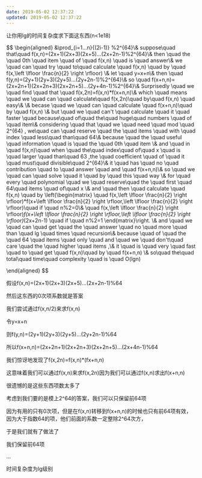 ```yaml
---
date: 2019-05-02 12:37:22
updated: 2019-05-02 12:37:22
---
```



让你用lg的时间复杂度求下面这东西(n<1e18)

$$
\begin{aligned}
&\prod_{i=1...n}{(2i-1)}  \%2^{64}\\&
suppose\quad that\quad f(x,n)=(2x+1)(2x+3)(2x+5)...(2x+2n-1)\%2^{64}\\&
then \quad the \quad 0th \quad item \quad of \quad f(x,n) \quad is \quad answer\\&
we \quad can \quad try \quad to\quad calculate \quad f(x,n) \quad by \quad f(x,\left \lfloor \frac{n}{2} \right \rfloor)  \\&
let \quad y=x+n\\&
then \quad f(y,n)=(2y+1)(2y+3)(2y+5)...(2y+2n-1)\%2^{64}\\&
so \quad f(x+n,n)=(2x+2n+1)(2x+2n+3)(2x+2n+5)...(2y+4n-1)\%2^{64}\\&
Surprisedly \quad we \quad find \quad that \quad f(x,2n)=f(x,n)*f(x+n,n)\\&
which \quad means \quad we \quad can \quad calculate\quad  f(x,2n)\quad  by\quad f(x,n) \quad easy\\&
\\&
becase \quad we \quad can \quad calculate \quad f(x+n,n)\quad by \quad f(x,n) \\&
but \quad we \quad can't \quad calculate \quad it \quad faster \quad because\quad of\quad the\quad huge\quad numbers \quad of \quad item\\&
considering \quad that \quad we \quad need \quad mod \quad 2^{64} , we\quad can \quad reserve \quad  the \quad items \quad with \quad index \quad less\quad  than\quad  64\\&
because \quad the \quad useful \quad information \quad is  \quad the \quad 0th \quad item \\&
and \quad in \quad f(x,n)\quad when \quad the\quad index\quad of\quad x \quad is \quad larger \quad than\quad 63 ,the \quad coefficient \quad of \quad it \quad must\quad divisible\quad 2^{64}\\&
it \quad has \quad no \quad contribution \quad to \quad answer \quad and \quad f(x+n,n)\\&
so \quad we \quad can \quad solve \quad it \quad by \quad this \quad way
\\&
for \quad every \quad polynomial \quad we \quad reserve\quad the \quad first \quad 64\quad  items \quad of\quad x
\\& and  \quad then \quad calculate \quad f(x,n) \quad by
\left\{\begin{matrix}
\quad  f(x,\left \lfloor \frac{n}{2} \right \rfloor)*f(x+\left \lfloor \frac{n}{2} \right \rfloor,\left \lfloor \frac{n}{2} \right \rfloor)\quad if \quad n\%2=0\\&
\quad  f(x,\left \lfloor \frac{n}{2} \right \rfloor)*f(x+\left \lfloor \frac{n}{2} \right \rfloor,\left \lfloor \frac{n}{2} \right \rfloor)*(2x+2n-1) \quad if \quad n\%2=1
\end{matrix}\right.
\\&
and \quad we \quad can \quad get \quad the \quad answer \quad no \quad more \quad than \quad lg \quad times \quad recursion\\&
because \quad of \quad the \quad 64 \quad items \quad only \quad and \quad we \quad don't\quad care \quad the \quad higher \quad  items  ,\\&
it \quad is \quad very \quad fast \quad to \quad get \quad f(x,n)\quad by \quad f(x+n,n)
\\&
so\quad the\quad  total\quad  time\quad  complexity \quad is \quad O(lgn)

\end{aligned}
$$

假设f(x,n)=(2x+1)(2x+3)(2x+5)...(2x+2n-1)%64

然后这东西的0次项系数就是答案

我们尝试通过f(x,n/2)来求f(x,n)

令y=x+n

则f(y,n)=(2y+1)(2y+3)(2y+5)...(2y+2n-1)%64

所以f(x+n,n)=(2x+2n+1)(2x+2n+3)(2x+2n+5)...(2x+4n-1)%64

我们惊讶地发现了f(x,2n)=f(x,n)*(fx+n,n)

这意味着我们可以通过f(x,n)来求f(x,2n)因为我们可以通过f(x,n)求出f(x+n,n)

很遗憾的是这些东西项数太多了

考虑到我们要的是模上2^64的答案，我们可以只保留前64项

因为有用的只有0次项，但是在f(x,n)转移到f(x+n,n)的时候也只有前64项有效，因为大于指数64的项，他们前面的系数一定整除2^64次方，

于是我们就有了做法了

我们保留前64项

...

时间复杂度为lg级别